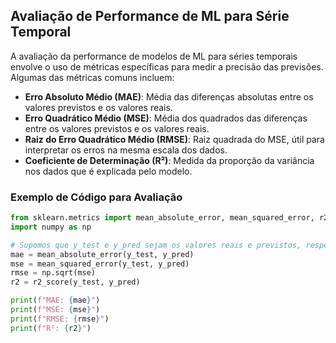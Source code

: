 ## Avaliação de Performance de ML para Série Temporal

A avaliação da performance de modelos de ML para séries temporais envolve o uso de métricas específicas para medir a precisão das previsões. Algumas das métricas comuns incluem:

- **Erro Absoluto Médio (MAE)**: Média das diferenças absolutas entre os valores previstos e os valores reais.
- **Erro Quadrático Médio (MSE)**: Média dos quadrados das diferenças entre os valores previstos e os valores reais.
- **Raiz do Erro Quadrático Médio (RMSE)**: Raiz quadrada do MSE, útil para interpretar os erros na mesma escala dos dados.
- **Coeficiente de Determinação (R²)**: Medida da proporção da variância nos dados que é explicada pelo modelo.

### Exemplo de Código para Avaliação

```python
from sklearn.metrics import mean_absolute_error, mean_squared_error, r2_score
import numpy as np

# Supomos que y_test e y_pred sejam os valores reais e previstos, respectivamente
mae = mean_absolute_error(y_test, y_pred)
mse = mean_squared_error(y_test, y_pred)
rmse = np.sqrt(mse)
r2 = r2_score(y_test, y_pred)

print(f"MAE: {mae}")
print(f"MSE: {mse}")
print(f"RMSE: {rmse}")
print(f"R²: {r2}")
```